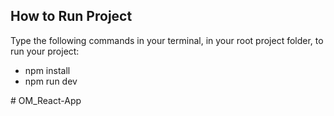 ## How to Run Project

Type the following commands in your terminal, in your root project folder, to run your project:
- npm install
- npm run dev

#   O M _ R e a c t - A p p  
 